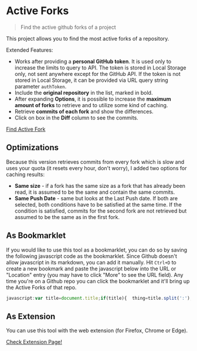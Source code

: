 # Active Forks

> Find the active github forks of a project

This project allows you to find the most active forks of a repository.

Extended Features:
* Works after providing a **personal GitHub token**. It is used only to increase the limits to query to API. The token is stored in Local Storage only, not sent anywhere except for the GitHub API. If the token is not stored in Local Storage, it can be provided via URL query string parameter `authToken`.
* Include the **original repository** in the list, marked in bold.
* After expanding **Options**, it is possible to increase the **maximum amount of forks** to retrieve and to utilize some kind of caching.
* Retrieve **commits of each fork** and show the differences.
* Click on box in the **Diff** column to see the commits.

[Find Active Fork](https://ridvanaltun.github.io/active-forks)


## Optimizations

Because this version retrieves commits from every fork which is slow and uses your quota (it resets every hour, don't worry), I added two options for caching results:
* **Same size** - if a fork has the same size as a fork that has already been read, it is assumed to be the same and contain the same commits.
* **Same Push Date** - same but looks at the Last Push date.
If both are selected, both conditions have to be satisfied at the same time.
If the condition is satisfied, commits for the second fork are not retrieved but assumed to be the same as in the first fork.

## As Bookmarklet

If you would like to use this tool as a bookmarklet,
you can do so by saving the following javascript code as the bookmarklet.
Since Github doesn't allow javascript in its markdown, you can add it manually.
Hit `Ctrl+D` to create a new bookmark and paste the javascript below into the URL
or "Location" entry (you may have to click "More" to see the URL field).
Any time you're on a Github repo you can click the bookmarklet
and it'll bring up the Active Forks of that repo.

```javascript
javascript:var title=document.title;if(title){  thing=title.split(':');var newPage = 'https://ridvanaltun.github.io/active-forks#'+thing[0];open(newPage ,'targetname')}
```

## As Extension

You can use this tool with the web extension (for Firefox, Chrome or Edge).

[Check Extension Page!](https://github.com/ridvanaltun/active-forks-extension)

